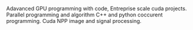 Adavanced GPU programming with code,
Entreprise scale cuda projects.
Parallel programming and algorithm C++ and python
coccurent programming.
Cuda NPP image and signal processing.
